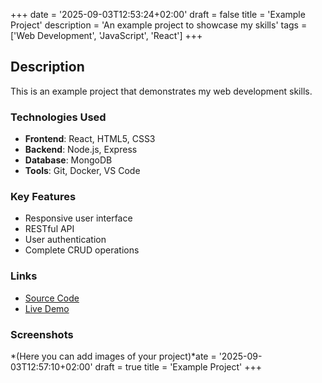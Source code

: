 +++
date = '2025-09-03T12:53:24+02:00'
draft = false
title = 'Example Project'
description = 'An example project to showcase my skills'
tags = ['Web Development', 'JavaScript', 'React']
+++

## Description

This is an example project that demonstrates my web development skills.

### Technologies Used

- **Frontend**: React, HTML5, CSS3
- **Backend**: Node.js, Express
- **Database**: MongoDB
- **Tools**: Git, Docker, VS Code

### Key Features

- Responsive user interface
- RESTful API
- User authentication
- Complete CRUD operations

### Links

- [Source Code](https://github.com/RafaelJaime/example-project)
- [Live Demo](https://example.com)

### Screenshots

*(Here you can add images of your project)*ate = '2025-09-03T12:57:10+02:00'
draft = true
title = 'Example Project'
+++
